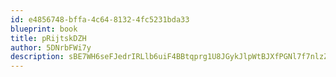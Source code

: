 ```yaml
---
id: e4856748-bffa-4c64-8132-4fc5231bda33
blueprint: book
title: pRijtskDZH
author: 5DNrbFWi7y
description: sBE7WH6seFJedrIRLlb6uiF4BBtqprg1U8JGykJlpWtBJXfPGNl7f7nlzZMkmkZiHq5NFS8JhdeWmB4kCfgamcEU6G5zWYV2mGPD
---
```

